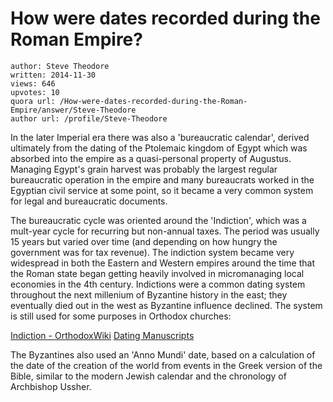 # How were dates recorded during the Roman Empire?

	author: Steve Theodore
	written: 2014-11-30
	views: 646
	upvotes: 10
	quora url: /How-were-dates-recorded-during-the-Roman-Empire/answer/Steve-Theodore
	author url: /profile/Steve-Theodore


In the later Imperial era there was also a 'bureaucratic calendar', derived ultimately from the dating of the Ptolemaic kingdom of Egypt which was absorbed into the empire as a quasi-personal property of Augustus. Managing Egypt's grain harvest was probably the largest regular bureaucratic operation in the empire and many bureaucrats worked in the Egyptian civil service at some point, so it became a very common system for legal and bureaucratic documents.

The bureaucratic cycle was oriented around the 'Indiction', which was a mult-year cycle for recurring but non-annual taxes. The period was usually 15 years but varied over time (and depending on how hungry the government was for tax revenue). The indiction system became very widespread in both the Eastern and Western empires around the time that the Roman state began getting heavily involved in micromanaging local economies in the 4th century. Indictions were a common dating system throughout the next millenium of Byzantine history in the east; they eventually died out in the west as Byzantine influence declined. The system is still used for some purposes in Orthodox churches:

[Indiction - OrthodoxWiki](http://orthodoxwiki.org/Indiction)
[Dating Manuscripts](http://www.skypoint.com/members/waltzmn/MSDating.html#Indiction)

The Byzantines also used an 'Anno Mundi' date, based on a calculation of the date of the creation of the world from events in the Greek version of the Bible, similar to the modern Jewish calendar and the chronology of Archbishop Ussher.

